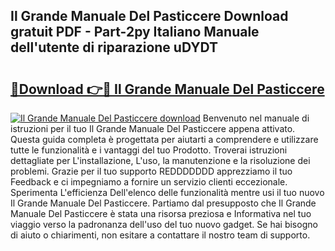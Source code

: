 ## Il Grande Manuale Del Pasticcere Download gratuit PDF - Part-2py Italiano Manuale dell'utente di riparazione uDYDT

# <h2><a href="http://dfdf59.blite.top/?on=Il+Grande+Manuale+Del+Pasticcere">🔗Download 👉🔴 Il Grande Manuale Del Pasticcere</a></h2>

[![Il Grande Manuale Del Pasticcere download](https://i.imgur.com/lujVjoI.png)](http://dfdf59.blite.top/?on=Il+Grande+Manuale+Del+Pasticcere)
Benvenuto nel manuale di istruzioni per il tuo Il Grande Manuale Del Pasticcere appena attivato. Questa guida completa è progettata per aiutarti a comprendere e utilizzare tutte le funzionalità e i vantaggi del tuo Prodotto. Troverai istruzioni dettagliate per L'installazione, L'uso, la manutenzione e la risoluzione dei problemi. Grazie per il tuo supporto REDDDDDDD apprezziamo il tuo Feedback e ci impegniamo a fornire un servizio clienti eccezionale. Sperimenta L'efficienza Dell'elenco delle funzionalità mentre usi il tuo nuovo Il Grande Manuale Del Pasticcere. Partiamo dal presupposto che Il Grande Manuale Del Pasticcere è stata una risorsa preziosa e Informativa nel tuo viaggio verso la padronanza dell'uso del tuo nuovo gadget. Se hai bisogno di aiuto o chiarimenti, non esitare a contattare il nostro team di supporto.
